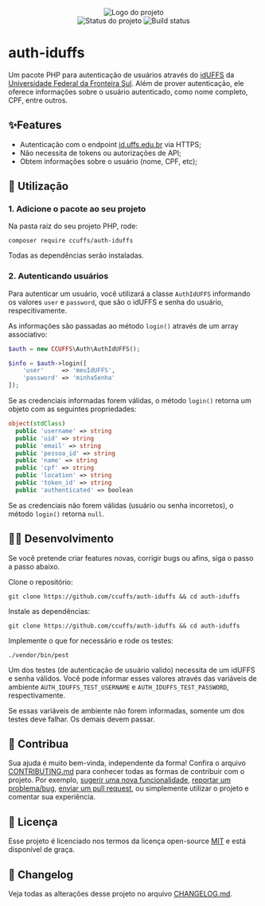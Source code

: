 <p align="center">
    <img src=".github/logo.png" title="Logo do projeto"><br />
    <img src="https://img.shields.io/maintenance/yes/2021?style=for-the-badge" title="Status do projeto">
    <img src="https://img.shields.io/github/workflow/status/ccuffs/auth-iduffs/CI?label=Build&logo=github&logoColor=white&style=for-the-badge" title="Build status">
</p>

# auth-iduffs

Um pacote PHP para autenticação de usuários através do [idUFFS](https://id.uffs.edu.br) da [Universidade Federal da Fronteira Sul](https://www.uffs.edu.br). Além de prover autenticação, ele oferece informações sobre o usuário autenticado, como nome completo, CPF, entre outros.

## ✨Features

* Autenticação com o endpoint [id.uffs.edu.br](https://id.uffs.edu.br) via HTTPS;
* Não necessita de tokens ou autorizações de API;
* Obtem informações sobre o usuário (nome, CPF, etc);

## 🚀 Utilização

### 1. Adicione o pacote ao seu projeto

Na pasta raiz do seu projeto PHP, rode:

```
composer require ccuffs/auth-iduffs
```

Todas as dependências serão instaladas.

### 2. Autenticando usuários

Para autenticar um usuário, você utilizará a classe `AuthIdUFFS` informando os valores `user` e `password`, que são o idUFFS e senha do usuário, respecitivamente.

As informações são passadas ao método `login()` através de um array associativo:

```php
$auth = new CCUFFS\Auth\AuthIdUFFS();

$info = $auth->login([
    'user'     => 'meuIdUFFS',
    'password' => 'minhaSenha'
]);
```

Se as credenciais informadas forem válidas, o método `login()` retorna um objeto com as seguintes propriedades:

```php
object(stdClass)
  public 'username' => string
  public 'uid' => string
  public 'email' => string
  public 'pessoa_id' => string
  public 'name' => string
  public 'cpf' => string
  public 'location' => string
  public 'token_id' => string 
  public 'authenticated' => boolean
``` 

Se as credenciais não forem válidas (usuário ou senha incorretos), o método `login()` retorna `null`.

## 👩‍💻 Desenvolvimento

Se você pretende criar features novas, corrigir bugs ou afins, siga o passo a passo abaixo.

Clone o repositório:

```
git clone https://github.com/ccuffs/auth-iduffs && cd auth-iduffs
```

Instale as dependências:

```
git clone https://github.com/ccuffs/auth-iduffs && cd auth-iduffs
```

Implemente o que for necessário e rode os testes:

```
./vendor/bin/pest
```

Um dos testes (de autenticação de usuário valido) necessita de um idUFFS e senha válidos. Você pode informar esses valores através das variáveis de ambiente `AUTH_IDUFFS_TEST_USERNAME` e `AUTH_IDUFFS_TEST_PASSWORD`, respectivamente.

Se essas variáveis de ambiente não forem informadas, somente um dos testes deve falhar. Os demais devem passar.

## 🤝 Contribua

Sua ajuda é muito bem-vinda, independente da forma! Confira o arquivo [CONTRIBUTING.md](CONTRIBUTING.md) para conhecer todas as formas de contribuir com o projeto. Por exemplo, [sugerir uma nova funcionalidade](https://github.com/ccuffs/auth-iduffs/issues/new?assignees=&labels=&template=feature_request.md&title=), [reportar um problema/bug](https://github.com/ccuffs/auth-iduffs/issues/new?assignees=&labels=bug&template=bug_report.md&title=), [enviar um pull request](https://github.com/ccuffs/hacktoberfest/blob/master/docs/tutorial-pull-request.md), ou simplemente utilizar o projeto e comentar sua experiência.


## 🎫 Licença

Esse projeto é licenciado nos termos da licença open-source [MIT](https://choosealicense.com/licenses/mit) e está disponível de graça.

## 🧬 Changelog

Veja todas as alterações desse projeto no arquivo [CHANGELOG.md](CHANGELOG.md).
